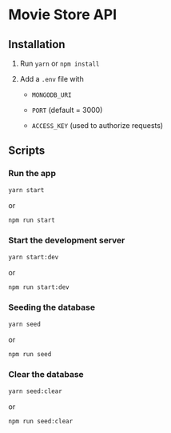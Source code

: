 # Movie Store API

## Installation

1. Run `yarn` or `npm install`

1. Add a `.env` file with
   - `MONGODB_URI`

   - `PORT` (default = 3000)

   - `ACCESS_KEY` (used to authorize requests)

## Scripts

### Run the app

```sh
yarn start
```

or

```sh
npm run start
```

### Start the development server

```sh
yarn start:dev
```

or

```sh
npm run start:dev
```

### Seeding the database

```sh
yarn seed
```

or

```sh
npm run seed
```

### Clear the database

```sh
yarn seed:clear
```

or

```sh
npm run seed:clear
```
